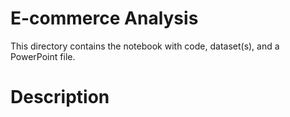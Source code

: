 # E-commerce Analysis

This directory contains the notebook with code, dataset(s), and a PowerPoint file. 

# Description



